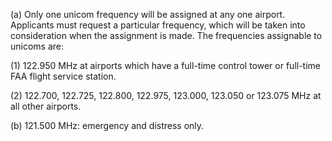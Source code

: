 (a) Only one unicom frequency will be assigned at any one airport. Applicants must request a particular frequency, which will be taken into consideration when the assignment is made. The frequencies assignable to unicoms are:

(1) 122.950 MHz at airports which have a full-time control tower or full-time FAA flight service station.

(2) 122.700, 122.725, 122.800, 122.975, 123.000, 123.050 or 123.075 MHz at all other airports.

(b) 121.500 MHz: emergency and distress only.

